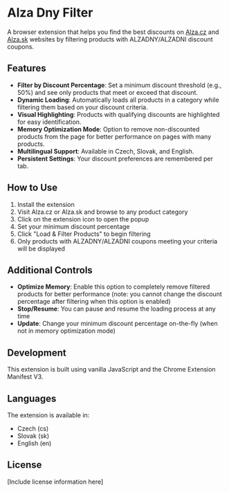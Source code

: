 # Alza Dny Filter

A browser extension that helps you find the best discounts on [Alza.cz](https://www.alza.cz) and [Alza.sk](https://www.alza.sk) websites by filtering products with ALZADNY/ALZADNI discount coupons.

## Features

- **Filter by Discount Percentage**: Set a minimum discount threshold (e.g., 50%) and see only products that meet or exceed that discount.
- **Dynamic Loading**: Automatically loads all products in a category while filtering them based on your discount criteria.
- **Visual Highlighting**: Products with qualifying discounts are highlighted for easy identification.
- **Memory Optimization Mode**: Option to remove non-discounted products from the page for better performance on pages with many products.
- **Multilingual Support**: Available in Czech, Slovak, and English.
- **Persistent Settings**: Your discount preferences are remembered per tab.

## How to Use

1. Install the extension
2. Visit Alza.cz or Alza.sk and browse to any product category
3. Click on the extension icon to open the popup
4. Set your minimum discount percentage
5. Click "Load & Filter Products" to begin filtering
6. Only products with ALZADNY/ALZADNI coupons meeting your criteria will be displayed

## Additional Controls

- **Optimize Memory**: Enable this option to completely remove filtered products for better performance (note: you cannot change the discount percentage after filtering when this option is enabled)
- **Stop/Resume**: You can pause and resume the loading process at any time
- **Update**: Change your minimum discount percentage on-the-fly (when not in memory optimization mode)

## Development

This extension is built using vanilla JavaScript and the Chrome Extension Manifest V3.

## Languages

The extension is available in:
- Czech (cs)
- Slovak (sk)
- English (en)

## License

[Include license information here]
